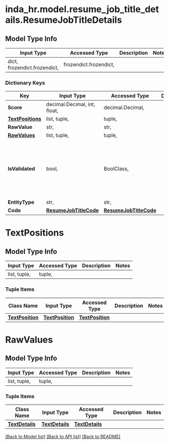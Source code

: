 # inda_hr.model.resume_job_title_details.ResumeJobTitleDetails

## Model Type Info
Input Type | Accessed Type | Description | Notes
------------ | ------------- | ------------- | -------------
dict, frozendict.frozendict,  | frozendict.frozendict,  |  | 

### Dictionary Keys
Key | Input Type | Accessed Type | Description | Notes
------------ | ------------- | ------------- | ------------- | -------------
**Score** | decimal.Decimal, int, float,  | decimal.Decimal,  |  | 
**[TextPositions](#TextPositions)** | list, tuple,  | tuple,  |  | [optional] 
**RawValue** | str,  | str,  |  | [optional] 
**[RawValues](#RawValues)** | list, tuple,  | tuple,  |  | [optional] 
**IsValidated** | bool,  | BoolClass,  |  | [optional] if omitted the server will use the default value of False
**EntityType** | str,  | str,  |  | [optional] 
**Code** | [**ResumeJobTitleCode**](ResumeJobTitleCode.md) | [**ResumeJobTitleCode**](ResumeJobTitleCode.md) |  | [optional] 

# TextPositions

## Model Type Info
Input Type | Accessed Type | Description | Notes
------------ | ------------- | ------------- | -------------
list, tuple,  | tuple,  |  | 

### Tuple Items
Class Name | Input Type | Accessed Type | Description | Notes
------------- | ------------- | ------------- | ------------- | -------------
[**TextPosition**](TextPosition.md) | [**TextPosition**](TextPosition.md) | [**TextPosition**](TextPosition.md) |  | 

# RawValues

## Model Type Info
Input Type | Accessed Type | Description | Notes
------------ | ------------- | ------------- | -------------
list, tuple,  | tuple,  |  | 

### Tuple Items
Class Name | Input Type | Accessed Type | Description | Notes
------------- | ------------- | ------------- | ------------- | -------------
[**TextDetails**](TextDetails.md) | [**TextDetails**](TextDetails.md) | [**TextDetails**](TextDetails.md) |  | 

[[Back to Model list]](../../README.md#documentation-for-models) [[Back to API list]](../../README.md#documentation-for-api-endpoints) [[Back to README]](../../README.md)

